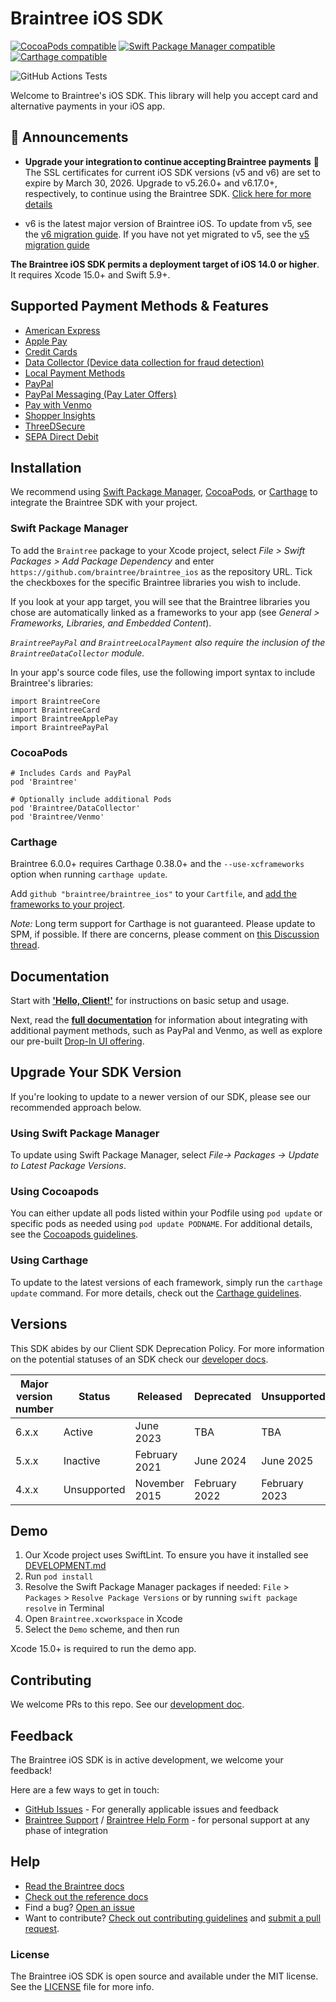 # Braintree iOS SDK

[![CocoaPods compatible](https://img.shields.io/cocoapods/v/Braintree.svg?style=flat)](https://cocoapods.org/pods/Braintree)
[![Swift Package Manager compatible](https://img.shields.io/badge/SwiftPM-compatible-brightgreen.svg)](https://swift.org/package-manager/)
[![Carthage compatible](https://img.shields.io/badge/Carthage-compatible-4BC51D.svg?style=flat)](https://github.com/Carthage/Carthage)

![GitHub Actions Tests](https://github.com/braintree/braintree_ios/workflows/Tests/badge.svg)

Welcome to Braintree's iOS SDK. This library will help you accept card and alternative payments in your iOS app.

## 📣 Announcements

- **Upgrade your integration to continue accepting Braintree payments** 📣 The SSL certificates for current iOS SDK versions (v5 and v6) are set to expire by March 30, 2026. Upgrade to v5.26.0+ and v6.17.0+, respectively, to continue using the Braintree SDK. [Click here for more details](https://github.com/braintree/braintree_ios/issues/1277)

- v6 is the latest major version of Braintree iOS. To update from v5, see the [v6 migration guide](https://github.com/braintree/braintree_ios/blob/main/V6_MIGRATION.md). If you have not yet migrated to v5, see the [v5 migration guide](https://github.com/braintree/braintree_ios/blob/5.x/V5_MIGRATION.md)

**The Braintree iOS SDK permits a deployment target of iOS 14.0 or higher**. It requires Xcode 15.0+ and Swift 5.9+.

## Supported Payment Methods & Features

- [American Express](https://developer.paypal.com/braintree/articles/au/transactions/accepted-payment-methods#american-express)
- [Apple Pay](https://developer.paypal.com/braintree/docs/guides/apple-pay/overview)
- [Credit Cards](https://developer.paypal.com/braintree/docs/guides/credit-cards/overview)
- [Data Collector (Device data collection for fraud detection)](https://developer.paypal.com/braintree/docs/guides/premium-fraud-management-tools/client-side/)
- [Local Payment Methods](https://developer.paypal.com/braintree/articles/guides/payment-methods/local-payment-methods)
- [PayPal](https://developer.paypal.com/braintree/docs/guides/paypal/overview)
- [PayPal Messaging (Pay Later Offers)](https://developer.paypal.com/braintree/docs/guides/paypal/pay-later-offers/ios/v6/)
- [Pay with Venmo](https://developer.paypal.com/braintree/docs/guides/venmo/overview)
- [Shopper Insights](https://developer.paypal.com/braintree/docs/guides/shopper-insights/)
- [ThreeDSecure](https://developer.paypal.com/braintree/docs/guides/3d-secure/overview)
- [SEPA Direct Debit](https://developer.paypal.com/braintree/docs/guides/sepa-direct-debit/overview/)

## Installation

We recommend using [Swift Package Manager](https://swift.org/package-manager/), [CocoaPods](https://github.com/CocoaPods/CocoaPods), or [Carthage](https://github.com/Carthage/Carthage) to integrate the Braintree SDK with your project.

### Swift Package Manager

To add the `Braintree` package to your Xcode project, select _File > Swift Packages > Add Package Dependency_ and enter `https://github.com/braintree/braintree_ios` as the repository URL. Tick the checkboxes for the specific Braintree libraries you wish to include.

If you look at your app target, you will see that the Braintree libraries you chose are automatically linked as a frameworks to your app (see _General > Frameworks, Libraries, and Embedded Content_).

*`BraintreePayPal` and `BraintreeLocalPayment` also require the inclusion of the `BraintreeDataCollector` module.*

In your app's source code files, use the following import syntax to include Braintree's libraries:
```
import BraintreeCore
import BraintreeCard
import BraintreeApplePay
import BraintreePayPal
```

### CocoaPods
```
# Includes Cards and PayPal
pod 'Braintree'

# Optionally include additional Pods
pod 'Braintree/DataCollector'
pod 'Braintree/Venmo'
```

### Carthage
Braintree 6.0.0+ requires Carthage 0.38.0+ and the `--use-xcframeworks` option when running `carthage update`.

Add `github "braintree/braintree_ios"` to your `Cartfile`, and [add the frameworks to your project](https://github.com/Carthage/Carthage#adding-frameworks-to-an-application).

*Note:* Long term support for Carthage is not guaranteed. Please update to SPM, if possible. If there are concerns, please comment on [this Discussion thread](https://github.com/braintree/braintree_ios/discussions/705).

## Documentation

Start with [**'Hello, Client!'**](https://developer.paypal.com/braintree/docs/start/hello-client/ios/v6) for instructions on basic setup and usage.

Next, read the [**full documentation**](https://developer.paypal.com/braintree/docs/guides/payment-method-types-overview) for information about integrating with additional payment methods, such as PayPal and Venmo, as well as explore our pre-built [Drop-In UI offering](https://developer.paypal.com/braintree/docs/guides/drop-in/overview).

## Upgrade Your SDK Version

If you're looking to update to a newer version of our SDK, please see our recommended approach below.

### Using Swift Package Manager

 To update using Swift Package Manager, select _File→ Packages → Update to Latest Package Versions_.

### Using Cocoapods 

You can either update all pods listed within your Podfile using `pod update` or specific pods as needed using `pod update PODNAME`. For additional details, see the [Cocoapods guidelines](https://guides.cocoapods.org/using/pod-install-vs-update.html).

### Using Carthage

To update to the latest versions of each framework, simply run the `carthage update` command. For more details, check out the [Carthage guidelines](https://github.com/Carthage/Carthage/blob/master/Documentation/Artifacts.md#version-requirement).

## Versions

This SDK abides by our Client SDK Deprecation Policy. For more information on the potential statuses of an SDK check our [developer docs](https://developer.paypal.com/braintree/docs/guides/client-sdk/deprecation-policy/ios/v5).

| Major version number | Status | Released | Deprecated | Unsupported |
| -------------------- | ------ | -------- | ---------- | ----------- |
| 6.x.x | Active | June 2023 | TBA | TBA |
| 5.x.x | Inactive | February 2021 | June 2024 | June 2025 |
| 4.x.x | Unsupported | November 2015 | February 2022 | February 2023 |

## Demo

1. Our Xcode project uses SwiftLint. To ensure you have it installed see [DEVELOPMENT.md](https://github.com/braintree/braintree_ios/blob/main/DEVELOPMENT.md#swiftlint)
1. Run `pod install`
1. Resolve the Swift Package Manager packages if needed: `File` > `Packages` > `Resolve Package Versions` or by running `swift package resolve` in Terminal
1. Open `Braintree.xcworkspace` in Xcode
1. Select the `Demo` scheme, and then run

Xcode 15.0+ is required to run the demo app.

## Contributing

We welcome PRs to this repo. See our [development doc](https://github.com/braintree/braintree_ios/blob/main/DEVELOPMENT.md).

## Feedback

The Braintree iOS SDK is in active development, we welcome your feedback!

Here are a few ways to get in touch:

* [GitHub Issues](https://github.com/braintree/braintree_ios/issues) - For generally applicable issues and feedback
* [Braintree Support](https://articles.braintreepayments.com/) / [Braintree Help Form](https://developer.paypal.com/braintree/help) - for personal support at any phase of integration

## Help

* [Read the Braintree docs](https://developer.paypal.com/braintree/docs/guides/client-sdk/setup/ios/v5)
* [Check out the reference docs](https://braintree.github.io/braintree_ios/)
* Find a bug? [Open an issue](https://github.com/braintree/braintree_ios/issues)
* Want to contribute? [Check out contributing guidelines](https://github.com/braintree/braintree_ios/blob/main/CONTRIBUTING.md) and [submit a pull request](https://help.github.com/articles/creating-a-pull-request).

### License

The Braintree iOS SDK is open source and available under the MIT license. See the [LICENSE](https://github.com/braintree/braintree_ios/blob/main/LICENSE) file for more info.
